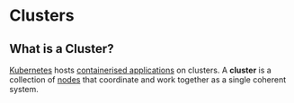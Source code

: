 
# Clusters

## What is a Cluster?

[Kubernetes](../what-is-kubernetes) hosts [containerised applications](../../concepts/containerised-application) 
on clusters. A **cluster** is a collection of [nodes](../nodes) that coordinate and work together as a single coherent 
system.
